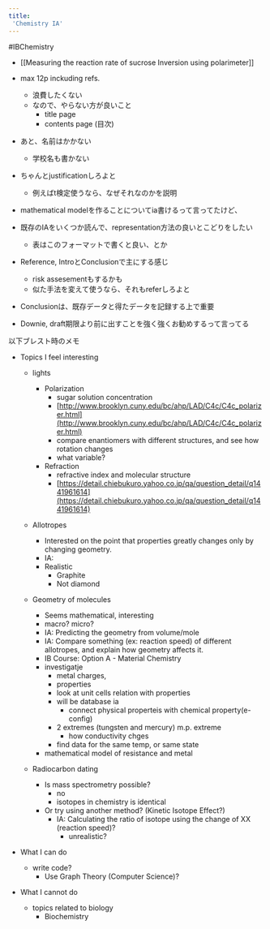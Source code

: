 ```yaml
---
title:
 'Chemistry IA'
---
```


#IBChemistry

- [[Measuring the reaction rate of sucrose Inversion using polarimeter]]

- max 12p inckuding refs.
    - 浪費したくない
    - なので、やらない方が良いこと
        - title page
        - contents page (目次)
- あと、名前はかかない
    - 学校名も書かない
- ちゃんとjustificationしろよと
    - 例えばt検定使うなら、なぜそれなのかを説明

- mathematical modelを作ることについてia書けるって言ってたけど、

- 既存のIAをいくつか読んで、representation方法の良いとこどりをしたい
    - 表はこのフォーマットで書くと良い、とか

- Reference, IntroとConclusionで主にする感じ
    - risk assesementもするかも
    - 似た手法を変えて使うなら、それもreferしろよと

- Conclusionは、既存データと得たデータを記録する上で重要

- Downie, draft期限より前に出すことを強く強くお勧めするって言ってる

以下ブレスト時のメモ
- Topics I feel interesting
    - lights
        - Polarization
            - sugar solution concentration
            - [http://www.brooklyn.cuny.edu/bc/ahp/LAD/C4c/C4c_polarizer.html](http://www.brooklyn.cuny.edu/bc/ahp/LAD/C4c/C4c_polarizer.html)
            - compare enantiomers with different structures, and see how rotation changes
            - what variable?
        - Refraction
            - refractive index and molecular structure
            - [https://detail.chiebukuro.yahoo.co.jp/qa/question_detail/q1441961614](https://detail.chiebukuro.yahoo.co.jp/qa/question_detail/q1441961614)
    - Allotropes
        - Interested on the point that properties greatly changes only by changing geometry.
        - IA:
        - Realistic
            - Graphite
            - Not diamond

    - Geometry of molecules
        - Seems mathematical, interesting
        - macro? micro?
        - IA: Predicting the geometry from volume/mole
        - IA: Compare something (ex: reaction speed) of different allotropes, and explain how geometry affects it.
        - IB Course: Option A - Material Chemistry
        - investigatje
            - metal charges,
            - properties
            - look at unit cells relation with properties
            - will be database ia
                - connect physical properteis with chemical property(e- config)
            - 2 extremes (tungsten and mercury) m.p. extreme
                - how conductivity chges
            - find data for the same temp, or same state
        - mathematical model of resistance and metal
    - Radiocarbon dating
        - Is mass spectrometry possible?
            - no
            - isotopes in chemistry is identical
        - Or try using another method? (Kinetic Isotope Effect?)
            - IA: Calculating the ratio of isotope using the change of XX (reaction speed)?
                - unrealistic?

- What I can do
    - write code?
        - Use Graph Theory (Computer Science)?
- What I cannot do
    - topics related to biology
        - Biochemistry
